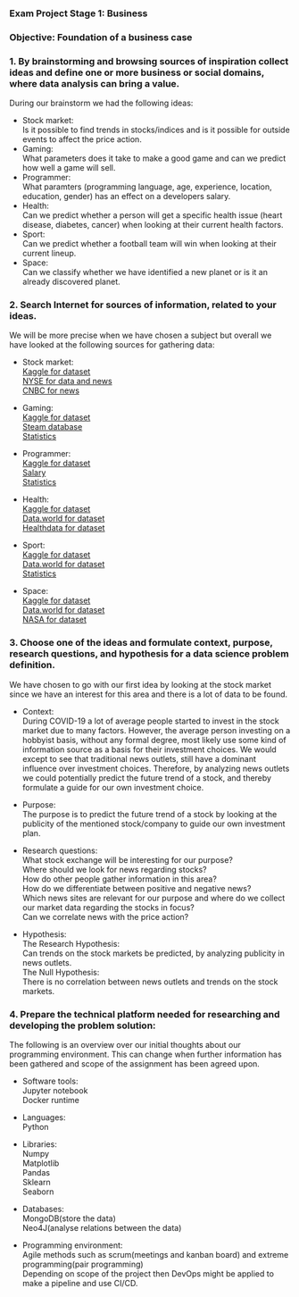 ### Exam Project Stage 1: Business

### Objective: Foundation of a business case

### 1. By brainstorming and browsing sources of inspiration collect ideas and define one or more business or social domains, where data analysis can bring a value.  

During our brainstorm we had the following ideas:
- Stock market:  
Is it possible to find trends in stocks/indices and is it possible for outside events to affect the price action.
- Gaming:   
What parameters does it take to make a good game and can we predict how well a game will sell.
- Programmer:  
What paramters (programming language, age, experience, location, education, gender) has an effect on a developers salary.
- Health:  
Can we predict whether a person will get a specific health issue (heart disease, diabetes, cancer) when looking at their current health factors.
- Sport:  
Can we predict whether a football team will win when looking at their current lineup.  
- Space:  
Can we classify whether we have identified a new planet or is it an already discovered planet.

### 2. Search Internet for sources of information, related to your ideas.
We will be more precise when we have chosen a subject but overall we have looked at the following sources for gathering data:
- Stock market:  
[Kaggle for dataset](https://www.kaggle.com/)  
[NYSE for data and news](https://www.nyse.com/index)  
[CNBC for news](https://www.cnbc.com/world/?region=world)  

- Gaming:  
[Kaggle for dataset](https://www.kaggle.com/)  
[Steam database](https://steamdb.info/)  
[Statistics](https://www.statista.com/topics/1680/gaming/#topicHeader__wrapper)  

- Programmer:    
[Kaggle for dataset](https://www.kaggle.com/)  
[Salary](https://data.world/datasets/salary)  
[Statistics](https://review42.com/resources/video-game-statistics/)  

- Health:   
[Kaggle for dataset](https://www.kaggle.com/)  
[Data.world for dataset](https://data.world/datasets/health)  
[Healthdata for dataset](https://healthdata.gov/)  

- Sport:   
[Kaggle for dataset](https://www.kaggle.com/)  
[Data.world for dataset](https://data.world/datasets/sports)  
[Statistics](https://sports-statistics.com/sports-data/sports-data-sets-for-data-modeling-visualization-predictions-machine-learning/)  

- Space:  
[Kaggle for dataset](https://www.kaggle.com/)  
[Data.world for dataset](https://data.world/datasets/space)  
[NASA for dataset](https://data.nasa.gov/)  

### 3. Choose one of the ideas and formulate context, purpose, research questions, and hypothesis for a data science problem definition.
We have chosen to go with our first idea by looking at the stock market since we have an interest for this area and there is a lot of data to be found.   

- Context:  
During COVID-19 a lot of average people started to invest in the stock market due to many factors. However, the average person investing on a hobbyist basis, without any formal degree, most likely use some kind of information source as a basis for their investment choices. We would except to see that traditional news outlets, still have a dominant influence over investment choices. Therefore, by analyzing news outlets we could potentially predict the future trend of a stock, and thereby formulate a guide for our own investment choice.

- Purpose:  
The purpose is to predict the future trend of a stock by looking at the publicity of the mentioned stock/company to guide our own investment plan.    

- Research questions:      
What stock exchange will be interesting for our purpose?  
Where should we look for news regarding stocks?    
How do other people gather information in this area?    
How do we differentiate between positive and negative news?    
Which news sites are relevant for our purpose and where do we collect our market data regarding the stocks in focus?  
Can we correlate news with the price action?   

- Hypothesis:  
The Research Hypothesis:   
Can trends on the stock markets be predicted, by analyzing publicity in news outlets.  
The Null Hypothesis:  
There is no correlation between news outlets and trends on the stock markets.

### 4. Prepare the technical platform needed for researching and developing the problem solution:  

The following is an overview over our initial thoughts about our programming environment. This can change when further information has been gathered and scope of the assignment has been agreed upon.  

- Software tools:  
Jupyter notebook  
Docker runtime  

- Languages:  
Python  

- Libraries:  
Numpy  
Matplotlib  
Pandas  
Sklearn  
Seaborn  

- Databases:  
MongoDB(store the data)  
Neo4J(analyse relations between the data)  

- Programming environment:  
Agile methods such as scrum(meetings and kanban board) and extreme programming(pair programming)  
Depending on scope of the project then DevOps might be applied to make a pipeline and use CI/CD.   


